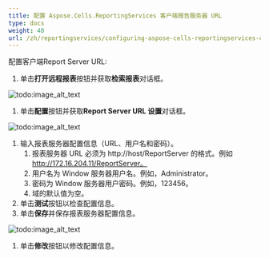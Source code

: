 ```yaml
---
title: 配置 Aspose.Cells.ReportingServices 客户端报告服务器 URL
type: docs
weight: 40
url: /zh/reportingservices/configuring-aspose-cells-reportingservices-client-report-server-url/
---
```


配置客户端Report Server URL:

1. 单击**打开远程报表**按钮并获取**检索报表**对话框。 

![todo:image_alt_text](configuring-aspose-cells-reportingservices-client-report-server-url_1.png)

1. 单击**配置**按钮并获取**Report Server URL 设置**对话框。 

![todo:image_alt_text](configuring-aspose-cells-reportingservices-client-report-server-url_2.png)

1. 输入报表服务器配置信息（URL、用户名和密码）。
   1. 报表服务器 URL 必须为 http://host/ReportServer 的格式。例如 http://172.16.204.11/ReportServer。
   1. 用户名为 Window 服务器用户名。例如，Administrator。
   1. 密码为 Window 服务器用户密码。例如，123456。
   1. 域的默认值为空。
1. 单击**测试**按钮以检查配置信息。
1. 单击**保存**并保存报表服务器配置信息。

![todo:image_alt_text](configuring-aspose-cells-reportingservices-client-report-server-url_3.png)




1. 单击**修改**按钮以修改配置信息。
